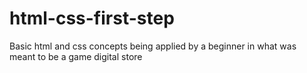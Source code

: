 # html-css-first-step
Basic html and css concepts being applied by a beginner in what was meant to be a game digital store
